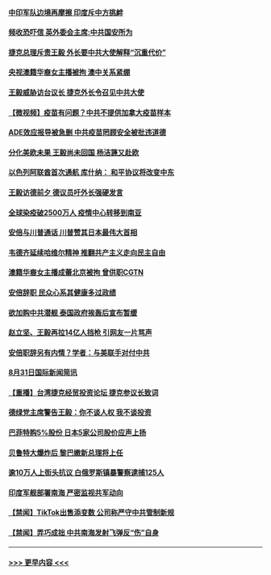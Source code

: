 #### [中印军队边境再摩擦  印度斥中方挑衅](../pages/prog202/a102930758.md?t=09010702) 
#### [频收恐吓信 英外委会主席:中共国安所为](../pages/prog202/a102930703.md?t=09010702) 
#### [捷克总理斥责王毅 外长要中共大使解释“沉重代价”](../pages/prog202/a102930657.md?t=09010702) 
#### [央视澳籍华裔女主播被拘  澳中关系紧绷](../pages/prog202/a102930691.md?t=09010702) 
#### [王毅威胁访台议长 捷克外长令召见中共大使](../pages/prog202/a102930679.md?t=09010702) 
#### [【微视频】疫苗有问题？中共不提供加拿大疫苗样本](../pages/prog202/a102930647.md?t=09010702) 
#### [ADE效应报导被急删 中共疫苗罔顾安全被批违道德](../pages/prog202/a102930638.md?t=09010702) 
#### [分化美欧未果 王毅尚未回国 杨洁篪又赴欧](../pages/prog202/a102930620.md?t=09010702) 
#### [以色列阿联酋首次通航 库什纳： 和平协议将改变中东](../pages/prog202/a102930580.md?t=09010702) 
#### [王毅访德前夕 德议员吁外长强硬发言](../pages/prog202/a102930572.md?t=09010702) 
#### [全球染疫破2500万人 疫情中心转移到南亚](../pages/prog202/a102930570.md?t=09010702) 
#### [安倍与川普通话 川普赞其日本最伟大首相](../pages/prog202/a102930560.md?t=09010702) 
#### [韦德齐延续哈维尔精神 推翻共产主义走向民主自由](../pages/prog202/a102930539.md?t=09010702) 
#### [澳籍华裔女主播成蕾北京被拘 曾供职CGTN](../pages/prog202/a102930521.md?t=09010702) 
#### [安倍辞职 民众心系其健康多过政绩](../pages/prog202/a102930490.md?t=09010702) 
#### [欲加购中共潜舰 泰国政府挨轰后宣布暂缓](../pages/prog202/a102930352.md?t=09010702) 
#### [赵立坚、王毅再拉14亿人挡枪 引网友一片骂声](../pages/prog202/a102930349.md?t=09010702) 
#### [安倍职辞另有内情？学者：与美联手对付中共](../pages/prog202/a102930298.md?t=09010702) 
#### [8月31日国际新闻简讯](../pages/prog202/a102930319.md?t=09010702) 
#### [【重播】台湾捷克经贸投资论坛 捷克参议长致词](../pages/prog202/a102930307.md?t=09010702) 
#### [德绿党主席警告王毅：你不谈人权 我不谈投资](../pages/prog202/a102930262.md?t=09010702) 
#### [巴菲特购5%股份 日本5家公司股价应声上扬](../pages/prog202/a102930211.md?t=09010702) 
#### [贝鲁特大爆炸后 黎巴嫩新总理将上任](../pages/prog202/a102930175.md?t=09010702) 
#### [逾10万人上街头抗议 白俄罗斯镇暴警察逮捕125人](../pages/prog202/a102930119.md?t=09010702) 
#### [印度军舰部署南海 严密监视共军动向](../pages/prog202/a102930002.md?t=09010702) 
#### [【禁闻】TikTok出售添变数 公司称严守中共管制新规](../pages/prog202/a102930000.md?t=09010702) 
#### [【禁闻】弄巧成拙 中共南海发射飞弹反“伤”自身](../pages/prog202/a102930003.md?t=09010702) 

----
#### [ >>> 更早内容 <<< ](../indexes/prog202-earlier.md)
